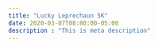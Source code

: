 ```yaml
---
title: "Lucky Leprechaun 5K"
date: 2020-03-07T08:80:00-05:00
description : "This is meta description"
---
```


